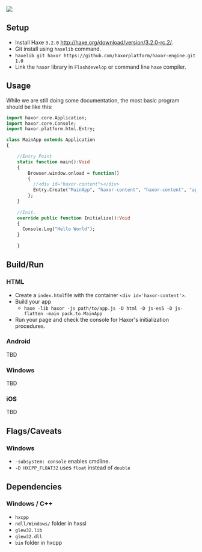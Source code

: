![](https://dl.dropboxusercontent.com/u/20655747/haxor/img/github-splash.png)

## Setup  

* Install Haxe `3.2.0` http://haxe.org/download/version/3.2.0-rc.2/.
* Git install using `haxelib` command.
 * `haxelib git haxor https://github.com/haxorplatform/haxor-engine.git 1.0`
* Link the `haxor` library in `Flashdevelop` or command line `haxe` compiler.
 
## Usage  
While we are still doing some documentation, the most basic program should be like this:

```haxe
import haxor.core.Application;
import haxor.core.Console;
import haxor.platform.html.Entry;

class MainApp extends Application
{

 	//Entry Point
 	static function main():Void 
 	{
 		Browser.window.onload = function()
 		{			
 		  //<div id="haxor-content"></div>
 		  Entry.Create("MainApp", "haxor-content", "haxor-content", "app-name", 4);
 		};		
 	}
	
 	//Init.
 	override public function Initialize():Void 
 	{
 	  Console.Log("Hello World");
 	}
	
	}
```
 
## Build/Run

### HTML
* Create a `index.html`file with the container `<div id='haxor-content'>`.
* Build your app
  * `haxe -lib haxor -js path/to/app.js -D html -D js-es5 -D js-flatten -main pack.to.MainApp`
* Run your page and check the console for Haxor's initialization procedures.

### Android  
TBD

### Windows  
TBD

### iOS  
TBD

## Flags/Caveats

### Windows  
 * `-subsystem: console` enables cmdline.
 * `-D HXCPP_FLOAT32` uses `float` instead of `double`

## Dependencies

### Windows / C++
 * `hxcpp`
 * `ndll/Windows/` folder in hxssl
 * `glew32.lib`
 * `glew32.dll`
 * `bin` folder in hxcpp
